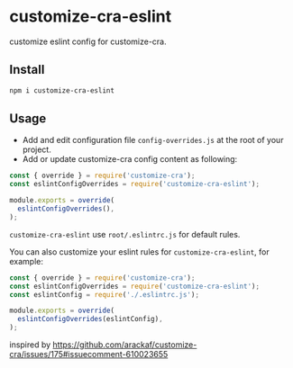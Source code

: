 # customize-cra-eslint
customize eslint config for customize-cra.

## Install
```bash
npm i customize-cra-eslint
```

## Usage
- Add and edit configuration file `config-overrides.js` at the root of your project.
- Add or update customize-cra config content as following:
```js
const { override } = require('customize-cra');
const eslintConfigOverrides = require('customize-cra-eslint');

module.exports = override(
  eslintConfigOverrides(),
);
```

`customize-cra-eslint` use `root/.eslintrc.js` for default rules.  

You can also customize your eslint rules for `customize-cra-eslint`, for example:
```js
const { override } = require('customize-cra');
const eslintConfigOverrides = require('customize-cra-eslint');
const eslintConfig = require('./.eslintrc.js');

module.exports = override(
  eslintConfigOverrides(eslintConfig),
);
```

inspired by https://github.com/arackaf/customize-cra/issues/175#issuecomment-610023655
